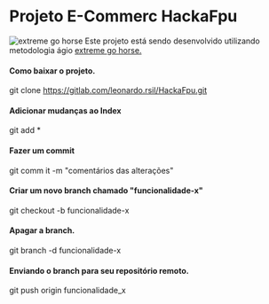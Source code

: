 # Projeto E-Commerc HackaFpu
![extreme go horse](http://helio.loureiro.eng.br/images/stories/2013/extreme-go-horse-xgh.png)
Este projeto está sendo desenvolvido utilizando metodologia ágio
[extreme go horse.](http://www.gohorseprocess.com.br/extreme-go-horse-(xgh) "Clique e acesse agora!" )

#### Como baixar o projeto.
git clone https://gitlab.com/leonardo.rsil/HackaFpu.git

#### Adicionar mudanças ao Index
git add *

#### Fazer um commit
git comm it -m "comentários das alterações"

#### Criar um novo branch chamado "funcionalidade-x"
git checkout -b funcionalidade-x

#### Apagar a branch.
git branch -d funcionalidade-x

#### Enviando o branch para seu repositório remoto.
git push origin funcionalidade_x


